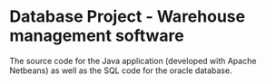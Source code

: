# **Database Project - Warehouse management software**
The source code for the Java application (developed with Apache Netbeans) as well as the SQL code for the oracle database. 
